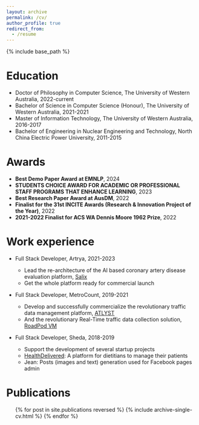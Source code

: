 ```yaml
---
layout: archive
permalink: /cv/
author_profile: true
redirect_from:
  - /resume
---
```


{% include base_path %}

Education
======

* Doctor of Philosophy in Computer Science, The University of Western Australia, 2022-current
* Bachelor of Science in Computer Science (Honour), The University of Western Australia, 2021-2021
* Master of Information Technology, The University of Western Australia, 2016-2017
* Bachelor of Engineering in Nuclear Engineering and Technology, North China Electric Power University, 2011-2015

Awards
======

* **Best Demo Paper Award at EMNLP**, 2024
* **STUDENTS CHOICE AWARD FOR ACADEMIC OR PROFESSIONAL STAFF PROGRAMS THAT ENHANCE LEARNING**, 2023
* **Best Research Paper Award at AusDM**, 2022
* **Finalist for the 31st INCITE Awards (Research & Innovation Project of the Year)**, 2022
* **2021-2022 Finalist for ACS WA Dennis Moore 1962 Prize**, 2022

Work experience
======

* Full Stack Developer, Artrya, 2021-2023
    * Lead the re-architecture of the AI based coronary artery disease evaluation
      platform, [Salix](https://www.artrya.com/physicians/)
    * Get the whole platform ready for commercial launch

* Full Stack Developer, MetroCount, 2019-2021
    * Develop and successfully commercialize the revolutionary traffic data management
      platform, [ATLYST](https://www.metrocount.com/atlyst)
    * And the revolutionary Real-Time traffic data collection
      solution, [RoadPod VM](https://www.metrocount.com/traffic-counters-classifiers/roadpod-vm)

* Full Stack Developer, Sheda, 2018-2019
    * Support the development of several startup projects
    * [HealthDelivered](https://www.healthdelivered.com.au/): A platform for dietitians to manage their patients
    * Jean: Posts (images and text) generation used for Facebook pages admin

Publications
======
  <ul>{% for post in site.publications reversed %}
    {% include archive-single-cv.html %}
  {% endfor %}</ul>
